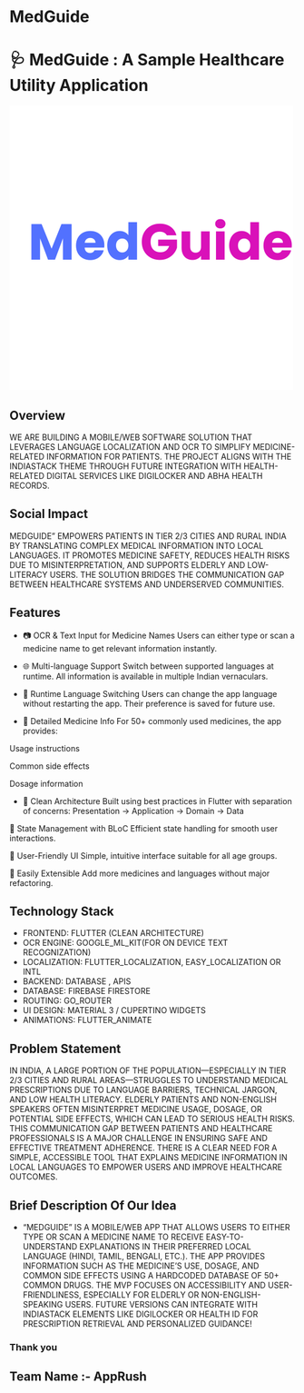 # MedGuide
# 🩺 MedGuide : A Sample Healthcare Utility Application
![MedGuide Banner](Med.png)

## Overview
WE ARE BUILDING A MOBILE/WEB SOFTWARE SOLUTION THAT LEVERAGES LANGUAGE LOCALIZATION AND OCR TO SIMPLIFY MEDICINE-RELATED INFORMATION FOR PATIENTS. THE PROJECT ALIGNS WITH THE INDIASTACK THEME THROUGH FUTURE INTEGRATION WITH HEALTH-RELATED DIGITAL SERVICES LIKE DIGILOCKER AND ABHA HEALTH RECORDS.

## Social Impact
MEDGUIDE” EMPOWERS PATIENTS IN TIER 2/3 CITIES AND RURAL INDIA BY TRANSLATING COMPLEX MEDICAL INFORMATION INTO LOCAL LANGUAGES. IT PROMOTES MEDICINE SAFETY, REDUCES HEALTH RISKS DUE TO MISINTERPRETATION, AND SUPPORTS ELDERLY AND LOW-LITERACY USERS. THE SOLUTION BRIDGES THE COMMUNICATION GAP BETWEEN HEALTHCARE SYSTEMS AND UNDERSERVED COMMUNITIES.

## Features

- 📷 OCR & Text Input for Medicine Names
Users can either type or scan a medicine name to get relevant information instantly.

- 🌐 Multi-language Support
Switch between supported languages at runtime. All information is available in multiple Indian vernaculars.

- 🔄 Runtime Language Switching
Users can change the app language without restarting the app. Their preference is saved for future use.

- 💊 Detailed Medicine Info
For 50+ commonly used medicines, the app provides:

Usage instructions

Common side effects

Dosage information

- 🧱 Clean Architecture
Built using best practices in Flutter with separation of concerns:
Presentation → Application → Domain → Data

🔁 State Management with BLoC
Efficient state handling for smooth user interactions.

📲 User-Friendly UI
Simple, intuitive interface suitable for all age groups.

🧪 Easily Extensible
Add more medicines and languages without major refactoring.

## Technology Stack

- FRONTEND: FLUTTER (CLEAN ARCHITECTURE)
- OCR ENGINE: GOOGLE_ML_KIT(FOR ON DEVICE TEXT RECOGNIZATION)
- LOCALIZATION: FLUTTER_LOCALIZATION, EASY_LOCALIZATION OR INTL
- BACKEND: DATABASE , APIS
- DATABASE: FIREBASE FIRESTORE
- ROUTING: GO_ROUTER
- UI DESIGN: MATERIAL 3 / CUPERTINO WIDGETS
- ANIMATIONS: FLUTTER_ANIMATE


## Problem Statement

IN INDIA, A LARGE PORTION OF THE POPULATION—ESPECIALLY IN TIER 2/3 CITIES AND RURAL AREAS—STRUGGLES TO UNDERSTAND MEDICAL PRESCRIPTIONS DUE TO LANGUAGE BARRIERS, TECHNICAL JARGON, AND LOW HEALTH LITERACY. ELDERLY PATIENTS AND NON-ENGLISH SPEAKERS OFTEN MISINTERPRET MEDICINE USAGE, DOSAGE, OR POTENTIAL SIDE EFFECTS, WHICH CAN LEAD TO SERIOUS HEALTH RISKS. THIS COMMUNICATION GAP BETWEEN PATIENTS AND HEALTHCARE PROFESSIONALS IS A MAJOR CHALLENGE IN ENSURING SAFE AND EFFECTIVE TREATMENT ADHERENCE. THERE IS A CLEAR NEED FOR A SIMPLE, ACCESSIBLE TOOL THAT EXPLAINS MEDICINE INFORMATION IN LOCAL LANGUAGES TO EMPOWER USERS AND IMPROVE HEALTHCARE OUTCOMES.

## Brief Description Of Our Idea

- “MEDGUIDE” IS A MOBILE/WEB APP THAT ALLOWS USERS TO EITHER TYPE OR SCAN A MEDICINE NAME TO RECEIVE EASY-TO-UNDERSTAND EXPLANATIONS IN THEIR PREFERRED LOCAL LANGUAGE (HINDI, TAMIL, BENGALI, ETC.). THE APP PROVIDES INFORMATION SUCH AS THE MEDICINE’S USE, DOSAGE, AND COMMON SIDE EFFECTS USING A HARDCODED DATABASE OF 50+ COMMON DRUGS. THE MVP FOCUSES ON ACCESSIBILITY AND USER-FRIENDLINESS, ESPECIALLY FOR ELDERLY OR NON-ENGLISH-SPEAKING USERS. FUTURE VERSIONS CAN INTEGRATE WITH INDIASTACK ELEMENTS LIKE DIGILOCKER OR HEALTH ID FOR PRESCRIPTION RETRIEVAL AND PERSONALIZED GUIDANCE!


### Thank you 

## Team Name :- AppRush
